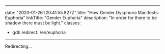 
---
date: "2020-01-26T20:41:55.827Z"
title: "How Gender Dysphoria Manifests: Euphoria"
linkTitle: "Gender Euphoria"
description: "In order for there to be shadow there must be light."
classes:
  - gdb
redirect: /en/euphoria
---

Redirecting...
